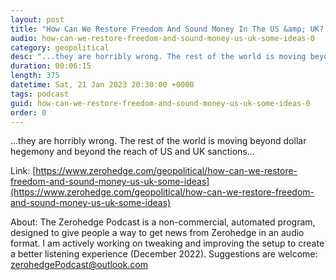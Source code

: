 ```yaml
---
layout: post
title: "How Can We Restore Freedom And Sound Money In The US &amp; UK? Some Ideas..."
audio: how-can-we-restore-freedom-and-sound-money-us-uk-some-ideas-0
category: geopolitical
desc: "...they are horribly wrong. The rest of the world is moving beyond dollar hegemony and beyond the reach of US and UK sanctions..."
duration: 00:06:15
length: 375
datetime: Sat, 21 Jan 2023 20:30:00 +0000
tags: podcast
guid: how-can-we-restore-freedom-and-sound-money-us-uk-some-ideas-0
order: 0
---
```

...they are horribly wrong. The rest of the world is moving beyond dollar hegemony and beyond the reach of US and UK sanctions...

Link: [https://www.zerohedge.com/geopolitical/how-can-we-restore-freedom-and-sound-money-us-uk-some-ideas](https://www.zerohedge.com/geopolitical/how-can-we-restore-freedom-and-sound-money-us-uk-some-ideas)

About: The Zerohedge Podcast is a non-commercial, automated program, designed to give people a way to get news from Zerohedge in an audio format.  I am actively working on tweaking and improving the setup to create a better listening experience (December 2022).  Suggestions are welcome: [zerohedgePodcast@outlook.com](mailto:zerohedgePodcast@outlook.com)